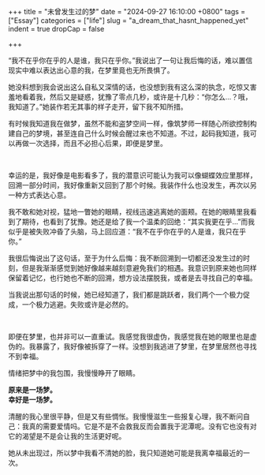 +++
title = "未曾发生过的梦"
date = "2024-09-27 16:10:00 +0800"
tags = ["Essay"]
categories = ["life"]
slug = "a_dream_that_hasnt_happened_yet"
indent = true
dropCap = false

+++


“我不在乎你在乎的人是谁，我只在乎你。”我说出了一句让我后悔的话，难以置信现实中难以表达出心意的我，在梦里竟也无所畏惧了。  

她没料想到我会说出这么自私又深情的话，也没想到我有这么深的执念，吃惊又害羞地看着我，然后又是疑惑，犹豫了零点几秒，或许是十几秒：“你怎么...？哦，我知道了。”她装作若无其事的样子走开，留下我不知所措。

有时候我知道我在做梦，虽然不能和盗梦空间一样，像筑梦师一样随心所欲控制构建自己的梦境，甚至连自己什么时候会醒过来也不知道。不过，起码我知道，我可以再做一次选择，而且不必担心后果，即便是梦里。

<br>

幸运的是，我好像是电影看多了，我的潜意识可能认为我可以像蝴蝶效应里那样，回溯一部分时间，我好像重新又回到了那个时候。我装作什么也没发生，再次以另一种方式表达心意。

我不敢和她对视，猛地一瞥她的眼睛，视线迅速逃离她的面颊。在她的眼睛里我看到了期待，也看到了犹豫。她还是给了我一个温柔的回绝：“其实我更在乎...”而我似乎是被失败冲昏了头脑，马上回应道：“我不在乎你在乎的人是谁，我只在乎你。”  

我很后悔说出了这句话，至于为什么后悔：我不断回溯到一切都还没发生过的时刻，但是我渐渐感觉到她好像越来越刻意避免我们的相遇。我意识到原来她也同样保留着记忆，也行她也不断的回溯，想方设法摆脱我，或者是去寻找自己的幸福。

当我说出那句话的时候，她已经知道了，我们都是跳跃者，我们两个一个极力促成，一个极力逃避。失败或许是必然的。  

<br>

即便在梦里，也并非可以一直重试。我感觉我很虚伪，我感觉我在她的眼里也是虚伪的。我暴露了，我好像被拆穿了一样。没想到我逃进了梦里，在梦里居然也寻找不到幸福。

情绪把梦中的我包围，我慢慢睁开了眼睛。

**原来是一场梦。**  
**幸好是一场梦。**

清醒的我心里很平静，但是又有些惆怅。我慢慢滋生一些报复心理，我不断问自己：我真的需要爱情吗。它是不是不会救我反而会置我于泥潭呢。没有它也没有对它的渴望是不是会让我的生活更好呢。   

她从未出现过，所以梦中我看不清她的脸，我只知道她可能是我离幸福最近的一次。  
